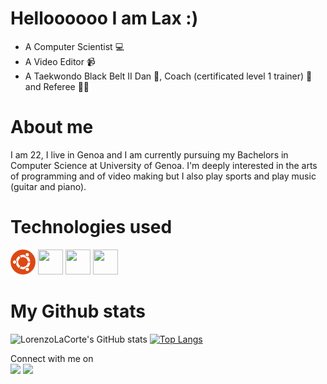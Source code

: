 # Helloooooo I am Lax :)
- A Computer Scientist 💻
- A Video Editor 📹
- A Taekwondo Black Belt II Dan 🥋, Coach (certificated level 1 trainer) 👊 and Referee 👨‍⚖️

# About me
I am 22, I live in Genoa and I am currently pursuing my Bachelors in Computer Science at University of Genoa.
I'm deeply interested in the arts of programming and of video making but I also play sports and play music (guitar and piano).

# Technologies used
<code><img height="40" width="40" src="https://raw.githubusercontent.com/github/explore/80688e429a7d4ef2fca1e82350fe8e3517d3494d/topics/ubuntu/ubuntu.png"></code>
<code><img height="40" width="40" src="https://upload.wikimedia.org/wikipedia/commons/thumb/3/3f/Git_icon.svg/1024px-Git_icon.svg.png"></code>
<code><img height="40" width="40" src="https://upload.wikimedia.org/wikipedia/commons/9/9a/Visual_Studio_Code_1.35_icon.svg"></code>
<code><img height="40" width="40" src="https://upload.wikimedia.org/wikipedia/commons/c/cb/Adobe_After_Effects_CC_icon.svg"></code>

# My Github stats
![LorenzoLaCorte's GitHub stats](https://github-readme-stats.vercel.app/api?username=LorenzoLaCorte&hide=issues&show_icons=true&theme=gotham)
[![Top Langs](https://github-readme-stats.vercel.app/api/top-langs/?username=LorenzoLaCorte&layout=compact&theme=gotham)](https://github.com/anuraghazra/github-readme-stats)


<p>Connect with me on
<br>	
<a target="_blank" href="https://www.linkedin.com/in/lorenzo-la-corte-0b96a0167/"><img src="https://img.shields.io/badge/-LinkedIn-0077B5?style=for-the-badge&logo=Linkedin&logoColor=white"></img></a>
<a target="_blank" href="https://www.instagram.com/lorenzolacorte99"><img src="http://shimmeringsoul.weebly.com/uploads/1/3/0/3/13031044/1-xkmi4fb5vws6-my7b22lza_1.png"></img></a>

<br>
</p>
